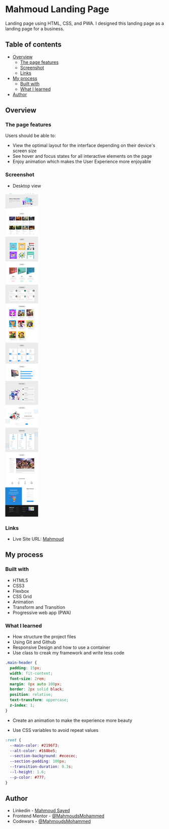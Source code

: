 # Mahmoud Landing Page

Landing page using HTML, CSS, and PWA. I designed this landing page as a landing page for a business.

## Table of contents

- [Overview](#overview)
  - [The page features](#the-page-features)
  - [Screenshot](#screenshot)
  - [Links](#links)
- [My process](#my-process)
  - [Built with](#built-with)
  - [What I learned](#what-i-learned)
- [Author](#author)

## Overview

### The page features

Users should be able to:

- View the optimal layout for the interface depending on their device's screen size
- See hover and focus states for all interactive elements on the page
- Enjoy animation which makes the User Experience more enjoyable

### Screenshot

- Desktop view

![](Media/screen.jpeg)

### Links

- Live Site URL: [Mahmoud](https://mahmoudsmohammed.github.io/Project_one/)

## My process

### Built with

- HTML5
- CSS3
- Flexbox
- CSS Grid
- Animation 
- Transform and Transition
- Progressive web app (PWA)

### What I learned

- How structure the project files
- Using Git and Github
- Responsive Design and how to use a container
- Use class to creak my framework and write less code 
```css
.main-header {
  padding: 15px;
  width: fit-content;
  font-size: 2rem;
  margin: 0px auto 100px;
  border: 2px solid black;
  position: relative;
  text-transform: uppercase;
  z-index: 1;
}
```
- Create an animation to make the experience more beauty

- Use CSS variables to avoid repeat values 

```css
:root {
  --main-color: #2196f3;
  --alt-color: #168be5;
  --section-background: #ececec;
  --section-padding: 100px;
  --transition-duration: 0.3s;
  --l-height: 1.6;
  --p-color: #777;
}
```

## Author

- Linkedin - [Mahmoud Sayed](https://www.linkedin.com/in/mahmoud-sayed-b85536217/)
- Frontend Mentor - [@MahmoudsMohammed](https://www.frontendmentor.io/profile/MahmoudsMohammed)
- Codewars - [@MahmoudsMohammed](https://www.codewars.com/users/MahmoudsMohammed)
